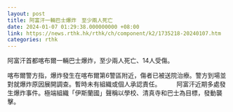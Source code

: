 ```yaml
---
layout: post
title: 阿富汗一輛巴士爆炸　至少兩人死亡
date: 2024-01-07 01:29:38.000000000 +08:00
link: https://news.rthk.hk/rthk/ch/component/k2/1735218-20240107.htm
categories: rthk
---
```


阿富汗首都喀布爾一輛巴士爆炸，至少兩人死亡、14人受傷。

喀布爾警方指，爆炸發生在喀布爾第6警區附近，傷者已被送院治療。警方到場並對就爆炸原因展開調查。暫時未有組織或個人承認責任。
　　
阿富汗近期多處發生爆炸事件。極端組織「伊斯蘭國」聲稱以學校、清真寺和巴士為目標，發動襲擊。
